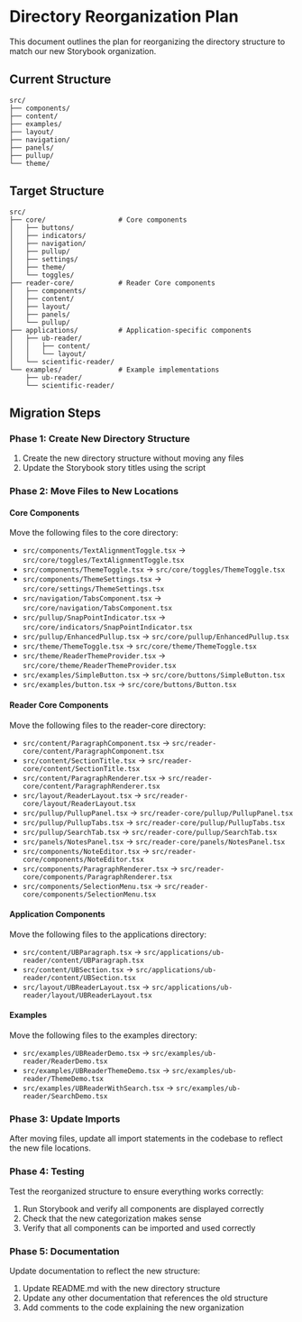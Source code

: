 # Directory Reorganization Plan

This document outlines the plan for reorganizing the directory structure to match our new Storybook organization.

## Current Structure

```
src/
├── components/
├── content/
├── examples/
├── layout/
├── navigation/
├── panels/
├── pullup/
└── theme/
```

## Target Structure

```
src/
├── core/                  # Core components
│   ├── buttons/
│   ├── indicators/
│   ├── navigation/
│   ├── pullup/
│   ├── settings/
│   ├── theme/
│   └── toggles/
├── reader-core/           # Reader Core components
│   ├── components/
│   ├── content/
│   ├── layout/
│   ├── panels/
│   └── pullup/
├── applications/          # Application-specific components
│   ├── ub-reader/
│   │   ├── content/
│   │   └── layout/
│   └── scientific-reader/
└── examples/              # Example implementations
    ├── ub-reader/
    └── scientific-reader/
```

## Migration Steps

### Phase 1: Create New Directory Structure

1. Create the new directory structure without moving any files
2. Update the Storybook story titles using the script

### Phase 2: Move Files to New Locations

#### Core Components

Move the following files to the core directory:

- `src/components/TextAlignmentToggle.tsx` → `src/core/toggles/TextAlignmentToggle.tsx`
- `src/components/ThemeToggle.tsx` → `src/core/toggles/ThemeToggle.tsx`
- `src/components/ThemeSettings.tsx` → `src/core/settings/ThemeSettings.tsx`
- `src/navigation/TabsComponent.tsx` → `src/core/navigation/TabsComponent.tsx`
- `src/pullup/SnapPointIndicator.tsx` → `src/core/indicators/SnapPointIndicator.tsx`
- `src/pullup/EnhancedPullup.tsx` → `src/core/pullup/EnhancedPullup.tsx`
- `src/theme/ThemeToggle.tsx` → `src/core/theme/ThemeToggle.tsx`
- `src/theme/ReaderThemeProvider.tsx` → `src/core/theme/ReaderThemeProvider.tsx`
- `src/examples/SimpleButton.tsx` → `src/core/buttons/SimpleButton.tsx`
- `src/examples/button.tsx` → `src/core/buttons/Button.tsx`

#### Reader Core Components

Move the following files to the reader-core directory:

- `src/content/ParagraphComponent.tsx` → `src/reader-core/content/ParagraphComponent.tsx`
- `src/content/SectionTitle.tsx` → `src/reader-core/content/SectionTitle.tsx`
- `src/content/ParagraphRenderer.tsx` → `src/reader-core/content/ParagraphRenderer.tsx`
- `src/layout/ReaderLayout.tsx` → `src/reader-core/layout/ReaderLayout.tsx`
- `src/pullup/PullupPanel.tsx` → `src/reader-core/pullup/PullupPanel.tsx`
- `src/pullup/PullupTabs.tsx` → `src/reader-core/pullup/PullupTabs.tsx`
- `src/pullup/SearchTab.tsx` → `src/reader-core/pullup/SearchTab.tsx`
- `src/panels/NotesPanel.tsx` → `src/reader-core/panels/NotesPanel.tsx`
- `src/components/NoteEditor.tsx` → `src/reader-core/components/NoteEditor.tsx`
- `src/components/ParagraphRenderer.tsx` → `src/reader-core/components/ParagraphRenderer.tsx`
- `src/components/SelectionMenu.tsx` → `src/reader-core/components/SelectionMenu.tsx`

#### Application Components

Move the following files to the applications directory:

- `src/content/UBParagraph.tsx` → `src/applications/ub-reader/content/UBParagraph.tsx`
- `src/content/UBSection.tsx` → `src/applications/ub-reader/content/UBSection.tsx`
- `src/layout/UBReaderLayout.tsx` → `src/applications/ub-reader/layout/UBReaderLayout.tsx`

#### Examples

Move the following files to the examples directory:

- `src/examples/UBReaderDemo.tsx` → `src/examples/ub-reader/ReaderDemo.tsx`
- `src/examples/UBReaderThemeDemo.tsx` → `src/examples/ub-reader/ThemeDemo.tsx`
- `src/examples/UBReaderWithSearch.tsx` → `src/examples/ub-reader/SearchDemo.tsx`

### Phase 3: Update Imports

After moving files, update all import statements in the codebase to reflect the new file locations.

### Phase 4: Testing

Test the reorganized structure to ensure everything works correctly:

1. Run Storybook and verify all components are displayed correctly
2. Check that the new categorization makes sense
3. Verify that all components can be imported and used correctly

### Phase 5: Documentation

Update documentation to reflect the new structure:

1. Update README.md with the new directory structure
2. Update any other documentation that references the old structure
3. Add comments to the code explaining the new organization
